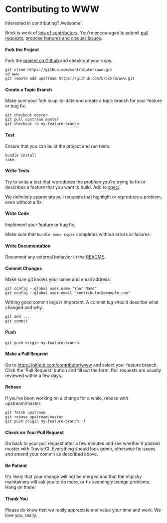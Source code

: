 Contributing to WWW
=====================

Interested in contributing? Awesome!

Brick is work of [lots of contributors](https://github.com/brickrb/www/graphs/contributors). You're encouraged to submit [pull requests](https://github.com/brickrb/www/pulls), [propose features and discuss issues](https://github.com/brickrb/www/issues).

#### Fork the Project

Fork the [project on Github](https://github.com/brickrb/www) and check out your copy.

```
git clone https://github.com/contributor/www.git
cd www
git remote add upstream https://github.com/brickrb/www.git
```

#### Create a Topic Branch

Make sure your fork is up-to-date and create a topic branch for your feature or bug fix.

```
git checkout master
git pull upstream master
git checkout -b my-feature-branch
```

#### Test

Ensure that you can build the project and run tests.

```
bundle install
rake
```

#### Write Tests

Try to write a test that reproduces the problem you're trying to fix or describes a feature that you want to build. Add to [spec/](spec/).

We definitely appreciate pull requests that highlight or reproduce a problem, even without a fix.

#### Write Code

Implement your feature or bug fix.

Make sure that `bundle exec rspec` completes without errors or failures.

#### Write Documentation

Document any external behavior in the [README](README.md).

#### Commit Changes

Make sure git knows your name and email address:

```
git config --global user.name "Your Name"
git config --global user.email "contributor@example.com"
```

Writing good commit logs is important. A commit log should describe what changed and why.

```
git add ...
git commit
```

#### Push

```
git push origin my-feature-branch
```

#### Make a Pull Request

Go to https://github.com/contributor/www and select your feature branch. Click the 'Pull Request' button and fill out the form. Pull requests are usually reviewed within a few days.

#### Rebase

If you've been working on a change for a while, rebase with upstream/master.

```
git fetch upstream
git rebase upstream/master
git push origin my-feature-branch -f
```

#### Check on Your Pull Request

Go back to your pull request after a few minutes and see whether it passed muster with Travis-CI. Everything should look green, otherwise fix issues and amend your commit as described above.

#### Be Patient

It's likely that your change will not be merged and that the nitpicky maintainers will ask you to do more, or fix seemingly benign problems. Hang on there!

#### Thank You

Please do know that we really appreciate and value your time and work. We love you, really.
